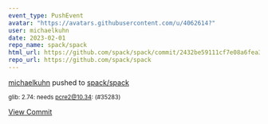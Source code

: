 ```yaml
---
event_type: PushEvent
avatar: "https://avatars.githubusercontent.com/u/4062614?"
user: michaelkuhn
date: 2023-02-01
repo_name: spack/spack
html_url: https://github.com/spack/spack/commit/2432be59111cf7e08a6fea342b5ecd21f690d7d0
repo_url: https://github.com/spack/spack
---
```


<a href='https://github.com/michaelkuhn' target='_blank'>michaelkuhn</a> pushed to <a href='https://github.com/spack/spack' target='_blank'>spack/spack</a>

<small>glib: 2.74: needs pcre2@10.34: (#35283)</small>

<a href='https://github.com/spack/spack/commit/2432be59111cf7e08a6fea342b5ecd21f690d7d0' target='_blank'>View Commit</a>